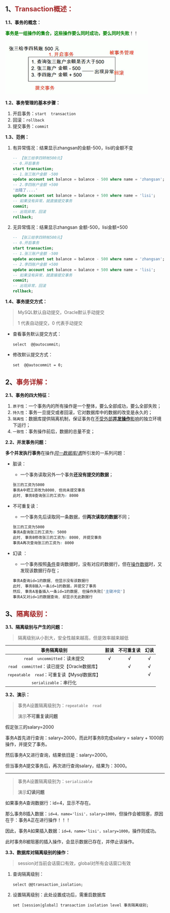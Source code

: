 ## 1、<span style="color:brown">Transaction概述：</span>

**1.1、事务的概念：**

<span style="color:green">**事务是一组操作的集合，这些操作要么同时成功，要么同时失败**</span>！！

<img src="https://raw.githubusercontent.com/root-bine/image/main/Typora-image/%E4%BA%8B%E5%8A%A1%E7%AE%A1%E7%90%86.png" style="zoom:67%;" />

**1.2、事务管理的基本步骤：**

1. 开启事务：`start  transaction`
2. 回滚：`rollback`
3. 提交事务：`commit`

**1.3、范例：**

1. 有异常情况：结果显示zhangsan的金额-500，lisi的金额不变

   ```sql
   -- 【张三给李四转帐500元】
   -- 0.开启事务
   start transaction;
   -- 1.张三账户金额 -500
   update account set balance = balance - 500 where name = 'zhangsan';
   -- 2.李四账户金额 +500
   '出错了....'
   update account set balance = balance + 500 where name = 'lisi';
   -- 如果没有异常，就直接提交事务
   commit;
   -- 出现异常，回滚
   rollback;
   ```

2. 无异常情况：结果显示zhangsan 金额-500，lisi金额+500

   ```sql
   -- 【张三给李四转帐500元】
   -- 0.开启事务
   start transaction;
   -- 1.张三账户金额 -500
   update account set balance = balance - 500 where name = 'zhangsan';
   -- 2.李四账户金额 +500
   update account set balance = balance + 500 where name = 'lisi';
   -- 如果没有异常，就直接提交事务
   commit;
   -- 出现异常，回滚
   rollback;
   ```

**1.4、事务提交方式：**

> MySQL默认自动提交，Oracle默认手动提交
>
> 1 代表自动提交，0 代表手动提交

- 查看事务默认提交方式：

  `select  @@autocommit;`   

- 修改默认提交方式：

  `set  @@autocommit = 0;`



## 2、<span style="color:brown">事务详解：</span>

**2.1、事务的四大特征：**

1. `原子性`：一个事务内的所有操作是一个整体，要么全部成功，要么全部失败；
2. `持久性`：事务一旦提交或者回滚，它对数据库中的数据的改变是永久的；
3. `隔离性`：数据库提供隔离机制，保证事务在<u>不受外部**并发操作**影响</u>的独立环境下运行；
4. `一致性`：事务操作前后，数据的总量不变；

**2.2、并发事务问题：**

**多个并发执行事务**在操作<u>*同一数据库/表*</u>所引发的一系列问题：

- 脏读：

  - 一个事务读取另外一个事务**还没有提交的数据**；

  ```scss
  张三的工资为5000
  事务A中把工资改为8000, 但尚未提交事务
  此时, 事务B查询张三的工资为: 8000
  ```

- 不可重复读：

  - 一个事务先后读取同一条数据，但**两次读取的数据**不同；

  ```scss
  张三的工资为5000
  事务A查询张三的工资为: 5000
  此时, 事务B修改张三的工资为: 8000, 并提交事务
  事务A再次查询张三的工资为: 8000
  ```

- 幻读 ：

  - 一个事务按照<u>条件</u>查询数据时，没有对应的数据行，但在<u>操作数据</u>时，又发现该数据行存在；

  ```scss
  事务A查询id=1的数据, 但显示没有该数据行
  此时, 事务B插入一条id=1的数据，并提交了事务
  然后, 事务A准备插入一条id=1的数据, 但操作失败['主键冲突']
  事务A又对id=1的数据查询, 却显示无此数据行
  ```

  

## 3、<span style="color:brown">隔离级别：</span>

**3.1、隔离级别与产生的问题：**

> 隔离级别从小到大，安全性越来越高，但是效率越来越低
>

|                事务隔离级别                 | 脏读 | 不可重复读 | 幻读 |
| :-----------------------------------------: | :--: | :--------: | :--: |
|        `read  uncommitted`：读未提交        |  √   |     √      |  √   |
| `read  committed`：读已提交【Oracle数据库】 |      |     √      |  √   |
| `repeatable  read`：可重复读【Mysql数据库】 |      |            |  √   |
|           `serializable`：串行化            |      |            |      |

**3.2、演示：**

> 事务A设置隔离级别为：`repeatable  read`
>
> 演示**不可重复读问题**

假定张三的salary=2000

事务A首先进行查询：salary=2000，而此时事务B完成salary = salary + 1000的操作，并提交了事务。

然后事务A又进行查询，结果依旧是：salary=2000。

但当事务A提交事务后，再次进行查询salary，结果为：3000。

---

> 事务A设置隔离级别为：`serializable`
>
> 演示**幻读问题**

如果事务A查询数据行：id=4，显示不存在。

那么事务B插入数据：`id=4，name='lisi'，salary=1000`，但操作会被阻塞，原因在于：事务A正在进行操作！！！

因此，事务A如果插入数据：`id=4，name='lisi'，salary=1000`，操作则成功。

此时事务B被阻塞的插入操作，会显示数据已存在，并停止该操作。

**3.3、数据库对隔离级别的操作：**

> session对当前会话窗口有效，global对所有会话窗口有效

1. 查询隔离级别：

   `select @@transaction_isolation;`

2. 设置隔离级别：此处设置成功后，需重启数据库

   `set [session|global] transaction isolation level 事务隔离级别;`